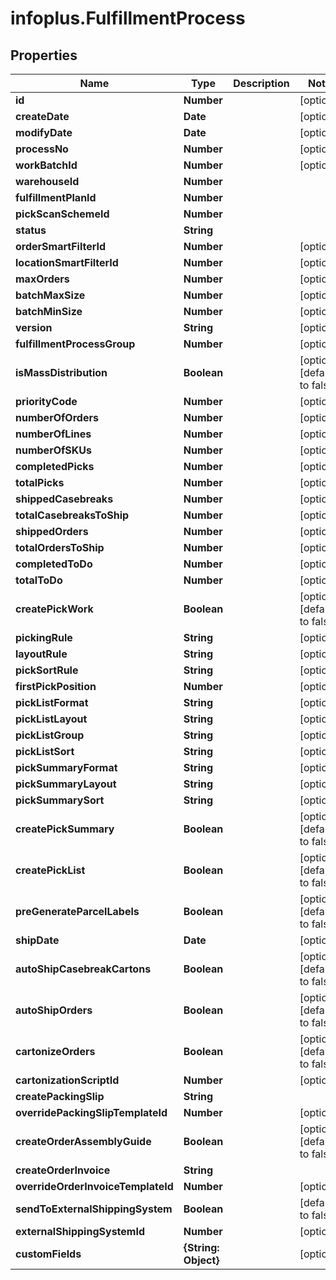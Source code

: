 # infoplus.FulfillmentProcess

## Properties
Name | Type | Description | Notes
------------ | ------------- | ------------- | -------------
**id** | **Number** |  | [optional] 
**createDate** | **Date** |  | [optional] 
**modifyDate** | **Date** |  | [optional] 
**processNo** | **Number** |  | [optional] 
**workBatchId** | **Number** |  | [optional] 
**warehouseId** | **Number** |  | 
**fulfillmentPlanId** | **Number** |  | 
**pickScanSchemeId** | **Number** |  | 
**status** | **String** |  | 
**orderSmartFilterId** | **Number** |  | [optional] 
**locationSmartFilterId** | **Number** |  | [optional] 
**maxOrders** | **Number** |  | [optional] 
**batchMaxSize** | **Number** |  | [optional] 
**batchMinSize** | **Number** |  | [optional] 
**version** | **String** |  | [optional] 
**fulfillmentProcessGroup** | **Number** |  | [optional] 
**isMassDistribution** | **Boolean** |  | [optional] [default to false]
**priorityCode** | **Number** |  | [optional] 
**numberOfOrders** | **Number** |  | [optional] 
**numberOfLines** | **Number** |  | [optional] 
**numberOfSKUs** | **Number** |  | [optional] 
**completedPicks** | **Number** |  | [optional] 
**totalPicks** | **Number** |  | [optional] 
**shippedCasebreaks** | **Number** |  | [optional] 
**totalCasebreaksToShip** | **Number** |  | [optional] 
**shippedOrders** | **Number** |  | [optional] 
**totalOrdersToShip** | **Number** |  | [optional] 
**completedToDo** | **Number** |  | [optional] 
**totalToDo** | **Number** |  | [optional] 
**createPickWork** | **Boolean** |  | [optional] [default to false]
**pickingRule** | **String** |  | [optional] 
**layoutRule** | **String** |  | [optional] 
**pickSortRule** | **String** |  | [optional] 
**firstPickPosition** | **Number** |  | [optional] 
**pickListFormat** | **String** |  | [optional] 
**pickListLayout** | **String** |  | [optional] 
**pickListGroup** | **String** |  | [optional] 
**pickListSort** | **String** |  | [optional] 
**pickSummaryFormat** | **String** |  | [optional] 
**pickSummaryLayout** | **String** |  | [optional] 
**pickSummarySort** | **String** |  | [optional] 
**createPickSummary** | **Boolean** |  | [optional] [default to false]
**createPickList** | **Boolean** |  | [optional] [default to false]
**preGenerateParcelLabels** | **Boolean** |  | [optional] [default to false]
**shipDate** | **Date** |  | [optional] 
**autoShipCasebreakCartons** | **Boolean** |  | [optional] [default to false]
**autoShipOrders** | **Boolean** |  | [optional] [default to false]
**cartonizeOrders** | **Boolean** |  | [optional] [default to false]
**cartonizationScriptId** | **Number** |  | [optional] 
**createPackingSlip** | **String** |  | 
**overridePackingSlipTemplateId** | **Number** |  | [optional] 
**createOrderAssemblyGuide** | **Boolean** |  | [optional] [default to false]
**createOrderInvoice** | **String** |  | 
**overrideOrderInvoiceTemplateId** | **Number** |  | [optional] 
**sendToExternalShippingSystem** | **Boolean** |  | [default to false]
**externalShippingSystemId** | **Number** |  | [optional] 
**customFields** | **{String: Object}** |  | [optional] 


